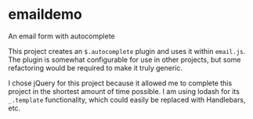 # emaildemo
An email form with autocomplete

This project creates an `$.autocomplete` plugin and uses it within `email.js`. The plugin is somewhat configurable for use in other projects, but some refactoring would be required to make it truly generic.

I chose jQuery for this project because it allowed me to complete this project in the shortest amount of time possible. I am using lodash for its `_.template` functionality, which could easily be replaced with Handlebars, etc.
